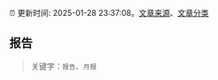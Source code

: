:alarm_clock: 更新时间: 2025-01-28 23:37:08。[文章来源](/README.md)、[文章分类](/TAGS.md)

## 报告


> 关键字：`报告`、`月报`



